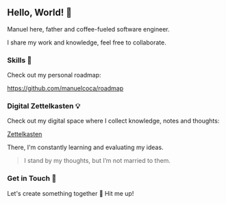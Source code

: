 ## Hello, World! 👋

Manuel here, father and coffee-fueled software engineer.

I share my work and knowledge, feel free to collaborate.

### Skills 🎯
Check out my personal roadmap:

https://github.com/manuelcoca/roadmap

### Digital Zettelkasten 💡
Check out my digital space where I collect knowledge, notes and thoughts:

[Zettelkasten](https://github.com/manuelcoca/digital-zettelkasten)

There, I'm constantly learning and evaluating my ideas.

> I stand by my thoughts, but I’m not married to them.

### Get in Touch 💌
Let's create something together 🌟 Hit me up!
